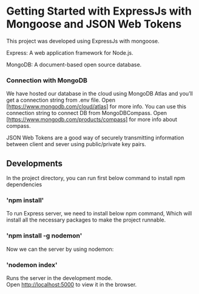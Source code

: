 # Getting Started with ExpressJs with Mongoose and JSON Web Tokens

This project was developed using ExpressJs with mongoose.

Express: A web application framework for Node.js.

MongoDB: A document-based open source database.

### Connection with MongoDB
We have hosted our database in the cloud using MongoDB Atlas and you’ll get a connection string from .env file. Open [https://www.mongodb.com/cloud/atlas] for more info. 
You can use this connection string to connect DB from MongoDBCompass. Open [https://www.mongodb.com/products/compass] for more info about compass. 

JSON Web Tokens are a good way of securely transmitting information between client and sever using public/private key pairs.

## Developments

In the project directory, you can run first below command to install npm dependencies

### 'npm install'

To run Express server, we need to install below npm command, Which will install all the necessary packages to make the project runnable.

### 'npm install -g nodemon'

Now we can the server by using nodemon:

### 'nodemon index'

Runs the server in the development mode.\
Open [http://localhost:5000](http://localhost:5000) to view it in the browser.
